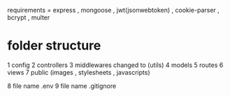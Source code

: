 requirements = express , mongoose , jwt(jsonwebtoken) , cookie-parser , bcrypt , multer

# folder structure
1   config
2   controllers
3   middlewares  changed to (utils)
4   models
5   routes
6   views
7   public (images , stylesheets , javascripts)

8   file name  .env
9   file name  .gitignore
